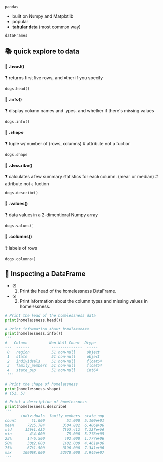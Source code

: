 `pandas` 
- built on Numpy and Matplotlib
- popular
- **tabular data** (most common way)

`dataFrames`
## 📚 quick explore to data
#### 🔽 .head()
❓ returns first five rows, and other if you specify

    dogs.head()
#### 🔽 .info()
❓ display column names and types. and whether if there's missing values

    dogs.info()
#### 🔽 .shape
❓ tuple w/ number of (rows, columns) # attribute not a fuction

    dogs.shape
#### 🔽 .describe()
❓  calculates a few summary statistics for each column. (mean or median) # attribute not a fuction

    dogs.describe()
#### 🔽 .values()
❓ data values in a 2-dimentional Numpy array

    dogs.values()
#### 🔽 .columns()
❓ labels of rows

    dogs.columns()

## 🦍 Inspecting a DataFrame
- [x] 1. Print the head of the homelessness DataFrame.
- [x] 2. Print information about the column types and missing values in homelessness.
```py
# Print the head of the homelessness data
print(homelessness.head())

# Print information about homelessness
print(homelessness.info())
'''
#   Column          Non-Null Count  Dtype  
---  ------          --------------  -----  
 0   region          51 non-null     object 
 1   state           51 non-null     object 
 2   individuals     51 non-null     float64
 3   family_members  51 non-null     float64
 4   state_pop       51 non-null     int64  
 '''
 
# Print the shape of homelessness
print(homelessness.shape)
# (51, 5)

# Print a description of homelessness
print(homelessness.describe)
'''
       individuals  family_members  state_pop
count       51.000          51.000  5.100e+01
mean      7225.784        3504.882  6.406e+06
std      15991.025        7805.412  7.327e+06
min        434.000          75.000  5.776e+05
25%       1446.500         592.000  1.777e+06
50%       3082.000        1482.000  4.461e+06
75%       6781.500        3196.000  7.341e+06
max     109008.000       52070.000  3.946e+07
'''
```
  
